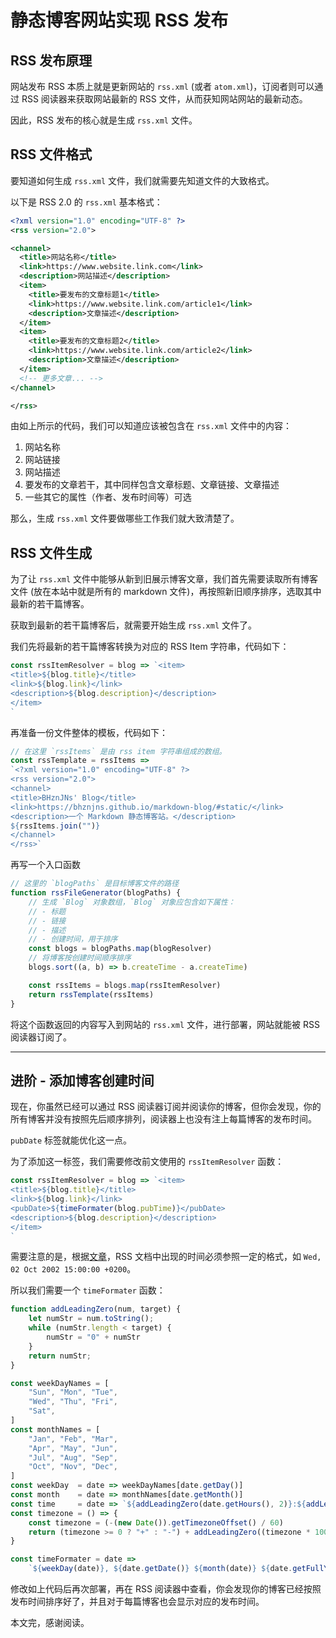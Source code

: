 # 静态博客网站实现 RSS 发布

## RSS 发布原理

网站发布 RSS 本质上就是更新网站的 ``rss.xml`` (或者 ``atom.xml``)，订阅者则可以通过 RSS 阅读器来获取网站最新的 RSS 文件，从而获知网站网站的最新动态。

因此，RSS 发布的核心就是生成 ``rss.xml`` 文件。

## RSS 文件格式

要知道如何生成 ``rss.xml`` 文件，我们就需要先知道文件的大致格式。

以下是 RSS 2.0 的 ``rss.xml`` 基本格式：

```xml
<?xml version="1.0" encoding="UTF-8" ?>
<rss version="2.0">

<channel>
  <title>网站名称</title>
  <link>https://www.website.link.com</link>
  <description>网站描述</description>
  <item>
    <title>要发布的文章标题1</title>
    <link>https://www.website.link.com/article1</link>
    <description>文章描述</description>
  </item>
  <item>
    <title>要发布的文章标题2</title>
    <link>https://www.website.link.com/article2</link>
    <description>文章描述</description>
  </item>
  <!-- 更多文章... -->
</channel>

</rss>
```

由如上所示的代码，我们可以知道应该被包含在 ``rss.xml`` 文件中的内容：

1. 网站名称
2. 网站链接
3. 网站描述
4. 要发布的文章若干，其中同样包含文章标题、文章链接、文章描述
5. 一些其它的属性（作者、发布时间等）可选

那么，生成 ``rss.xml`` 文件要做哪些工作我们就大致清楚了。

## RSS 文件生成

为了让 ``rss.xml`` 文件中能够从新到旧展示博客文章，我们首先需要读取所有博客文件 (放在本站中就是所有的 markdown 文件)，再按照新旧顺序排序，选取其中最新的若干篇博客。

获取到最新的若干篇博客后，就需要开始生成 ``rss.xml`` 文件了。

我们先将最新的若干篇博客转换为对应的 RSS Item 字符串，代码如下：

```javascript
const rssItemResolver = blog => `<item>
<title>${blog.title}</title>
<link>${blog.link}</link>
<description>${blog.description}</description>
</item>
`
```

再准备一份文件整体的模板，代码如下：

```javascript
// 在这里 `rssItems` 是由 rss item 字符串组成的数组。
const rssTemplate = rssItems =>
`<?xml version="1.0" encoding="UTF-8" ?>
<rss version="2.0">
<channel>
<title>BHznJNs' Blog</title>
<link>https://bhznjns.github.io/markdown-blog/#static/</link>
<description>一个 Markdown 静态博客站。</description>
${rssItems.join("")}
</channel>
</rss>`
```

再写一个入口函数

```javascript
// 这里的 `blogPaths` 是目标博客文件的路径
function rssFileGenerator(blogPaths) {
    // 生成 `Blog` 对象数组，`Blog` 对象应包含如下属性：
    // - 标题
    // - 链接
    // - 描述
    // - 创建时间，用于排序
    const blogs = blogPaths.map(blogResolver)
    // 将博客按创建时间顺序排序
    blogs.sort((a, b) => b.createTime - a.createTime)

    const rssItems = blogs.map(rssItemResolver)
    return rssTemplate(rssItems)
}
```

将这个函数返回的内容写入到网站的 ``rss.xml`` 文件，进行部署，网站就能被 RSS 阅读器订阅了。

- - -

## 进阶 - 添加博客创建时间

现在，你虽然已经可以通过 RSS 阅读器订阅并阅读你的博客，但你会发现，你的所有博客并没有按照先后顺序排列，阅读器上也没有注上每篇博客的发布时间。

``pubDate`` 标签就能优化这一点。

为了添加这一标签，我们需要修改前文使用的 ``rssItemResolver`` 函数：

```javascript
const rssItemResolver = blog => `<item>
<title>${blog.title}</title>
<link>${blog.link}</link>
<pubDate>${timeFormater(blog.pubTime)}</pubDate>
<description>${blog.description}</description>
</item>
`
```

需要注意的是，根据[文章](https://whitep4nth3r.com/blog/how-to-format-dates-for-rss-feeds-rfc-822/#valid-rfc-822-date-format)，RSS 文档中出现的时间必须参照一定的格式，如 ``Wed, 02 Oct 2002 15:00:00 +0200``。

所以我们需要一个 `timeFormater` 函数：

```javascript
function addLeadingZero(num, target) {
    let numStr = num.toString();
    while (numStr.length < target) {
        numStr = "0" + numStr
    }
    return numStr;
}

const weekDayNames = [
    "Sun", "Mon", "Tue",
    "Wed", "Thu", "Fri",
    "Sat",
]
const monthNames = [
    "Jan", "Feb", "Mar",
    "Apr", "May", "Jun",
    "Jul", "Aug", "Sep",
    "Oct", "Nov", "Dec",
]
const weekDay  = date => weekDayNames[date.getDay()]
const month    = date => monthNames[date.getMonth()]
const time     = date => `${addLeadingZero(date.getHours(), 2)}:${addLeadingZero(date.getMinutes(), 2)}:00`;
const timezone = () => {
    const timezone = (-(new Date()).getTimezoneOffset() / 60)
    return (timezone >= 0 ? "+" : "-") + addLeadingZero((timezone * 100).toString(), 4)
}

const timeFormater = date =>
    `${weekDay(date)}, ${date.getDate()} ${month(date)} ${date.getFullYear()} ${time(date)} ${timezone(date)}`

```

修改如上代码后再次部署，再在 RSS 阅读器中查看，你会发现你的博客已经按照发布时间排序好了，并且对于每篇博客也会显示对应的发布时间。

本文完，感谢阅读。
